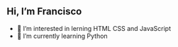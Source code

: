 ## Hi, I’m Francisco

- 👀 I’m interested in lerning HTML CSS and JavaScript
- 🌱 I’m currently learning Python


<!---
Francisco2094/Francisco2094 is a ✨ special ✨ repository because its `README.md` (this file) appears on your GitHub profile.
You can click the Preview link to take a look at your changes.
--->
